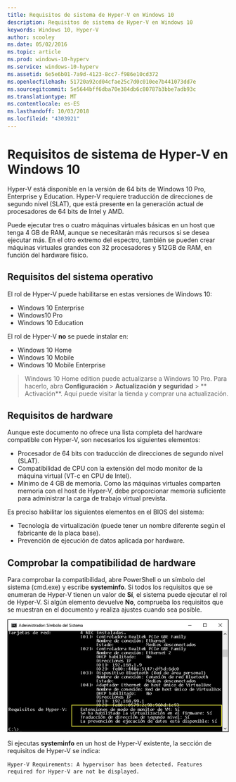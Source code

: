 ```yaml
---
title: Requisitos de sistema de Hyper-V en Windows 10
description: Requisitos de sistema de Hyper-V en Windows 10
keywords: Windows 10, Hyper-V
author: scooley
ms.date: 05/02/2016
ms.topic: article
ms.prod: windows-10-hyperv
ms.service: windows-10-hyperv
ms.assetid: 6e5e6b01-7a9d-4123-8cc7-f986e10cd372
ms.openlocfilehash: 51720a92cd04cfae25c7d0c010ee7b441073dd7e
ms.sourcegitcommit: 5e5644bff6dba70e384db6c80787b3bbe7adb93c
ms.translationtype: MT
ms.contentlocale: es-ES
ms.lasthandoff: 10/03/2018
ms.locfileid: "4303921"
---
```

# <a name="windows-10-hyper-v-system-requirements"></a>Requisitos de sistema de Hyper-V en Windows 10

Hyper-V está disponible en la versión de 64 bits de Windows 10 Pro, Enterprise y Education. Hyper-V requiere traducción de direcciones de segundo nivel (SLAT), que está presente en la generación actual de procesadores de 64 bits de Intel y AMD.

Puede ejecutar tres o cuatro máquinas virtuales básicas en un host que tenga 4 GB de RAM, aunque se necesitarán más recursos si se desea ejecutar más. En el otro extremo del espectro, también se pueden crear máquinas virtuales grandes con 32 procesadores y 512GB de RAM, en función del hardware físico.

## <a name="operating-system-requirements"></a>Requisitos del sistema operativo

El rol de Hyper-V puede habilitarse en estas versiones de Windows 10:

- Windows 10 Enterprise
- Windows10 Pro
- Windows 10 Education

El rol de Hyper-V **no** se puede instalar en:

- Windows 10 Home
- Windows 10 Mobile
- Windows 10 Mobile Enterprise

>Windows 10 Home edition puede actualizarse a Windows 10 Pro. Para hacerlo, abra **Configuración** > **Actualización y seguridad** > ** Activación**. Aquí puede visitar la tienda y comprar una actualización.

## <a name="hardware-requirements"></a>Requisitos de hardware

Aunque este documento no ofrece una lista completa del hardware compatible con Hyper-V, son necesarios los siguientes elementos:
    
- Procesador de 64 bits con traducción de direcciones de segundo nivel (SLAT).
- Compatibilidad de CPU con la extensión del modo monitor de la máquina virtual (VT-c en CPU de Intel).
- Mínimo de 4 GB de memoria. Como las máquinas virtuales comparten memoria con el host de Hyper-V, debe proporcionar memoria suficiente para administrar la carga de trabajo virtual prevista.

Es preciso habilitar los siguientes elementos en el BIOS del sistema:
- Tecnología de virtualización (puede tener un nombre diferente según el fabricante de la placa base).
- Prevención de ejecución de datos aplicada por hardware.

## <a name="verify-hardware-compatibility"></a>Comprobar la compatibilidad de hardware

Para comprobar la compatibilidad, abre PowerShell o un símbolo del sistema (cmd.exe) y escribe **systeminfo**. Si todos los requisitos que se enumeran de Hyper-V tienen un valor de **Sí**, el sistema puede ejecutar el rol de Hyper-V. Si algún elemento devuelve **No**, comprueba los requisitos que se muestran en el documento y realiza ajustes cuando sea posible.

![](media/SystemInfo-upd.png)

Si ejecutas **systeminfo** en un host de Hyper-V existente, la sección de requisitos de Hyper-V se indica:

```
Hyper-V Requirements: A hypervisor has been detected. Features required for Hyper-V are not be displayed.
```
